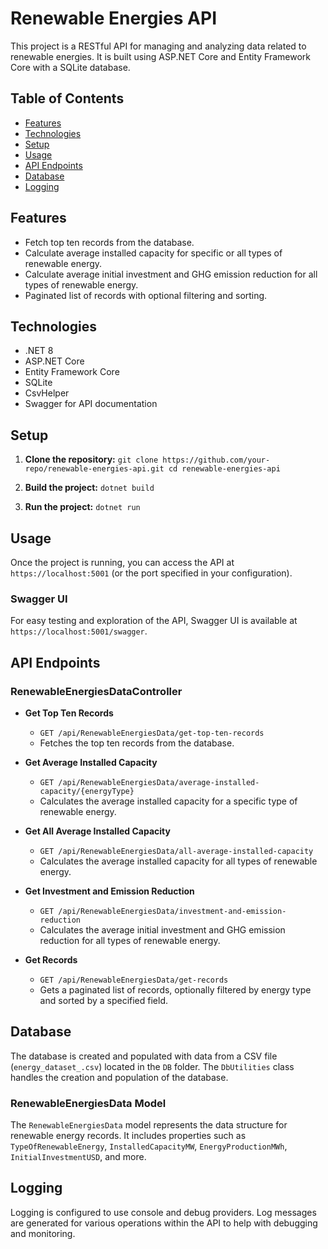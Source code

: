 # Renewable Energies API

This project is a RESTful API for managing and analyzing data related to renewable energies. It is built using ASP.NET Core and Entity Framework Core with a SQLite database.

## Table of Contents

- [Features](#features)
- [Technologies](#technologies)
- [Setup](#setup)
- [Usage](#usage)
- [API Endpoints](#api-endpoints)
- [Database](#database)
- [Logging](#logging)

## Features

- Fetch top ten records from the database.
- Calculate average installed capacity for specific or all types of renewable energy.
- Calculate average initial investment and GHG emission reduction for all types of renewable energy.
- Paginated list of records with optional filtering and sorting.

## Technologies

- .NET 8
- ASP.NET Core
- Entity Framework Core
- SQLite
- CsvHelper
- Swagger for API documentation

## Setup

1. **Clone the repository:**
`git clone https://github.com/your-repo/renewable-energies-api.git cd renewable-energies-api`

2. **Build the project:**
`dotnet build`

3. **Run the project:**
`dotnet run`


## Usage

Once the project is running, you can access the API at `https://localhost:5001` (or the port specified in your configuration).

### Swagger UI

For easy testing and exploration of the API, Swagger UI is available at `https://localhost:5001/swagger`.

## API Endpoints

### RenewableEnergiesDataController

- **Get Top Ten Records**
  - `GET /api/RenewableEnergiesData/get-top-ten-records`
  - Fetches the top ten records from the database.

- **Get Average Installed Capacity**
  - `GET /api/RenewableEnergiesData/average-installed-capacity/{energyType}`
  - Calculates the average installed capacity for a specific type of renewable energy.

- **Get All Average Installed Capacity**
  - `GET /api/RenewableEnergiesData/all-average-installed-capacity`
  - Calculates the average installed capacity for all types of renewable energy.

- **Get Investment and Emission Reduction**
  - `GET /api/RenewableEnergiesData/investment-and-emission-reduction`
  - Calculates the average initial investment and GHG emission reduction for all types of renewable energy.

- **Get Records**
  - `GET /api/RenewableEnergiesData/get-records`
  - Gets a paginated list of records, optionally filtered by energy type and sorted by a specified field.

## Database

The database is created and populated with data from a CSV file (`energy_dataset_.csv`) located in the `DB` folder. The `DbUtilities` class handles the creation and population of the database.

### RenewableEnergiesData Model

The `RenewableEnergiesData` model represents the data structure for renewable energy records. It includes properties such as `TypeOfRenewableEnergy`, `InstalledCapacityMW`, `EnergyProductionMWh`, `InitialInvestmentUSD`, and more.

## Logging

Logging is configured to use console and debug providers. Log messages are generated for various operations within the API to help with debugging and monitoring.